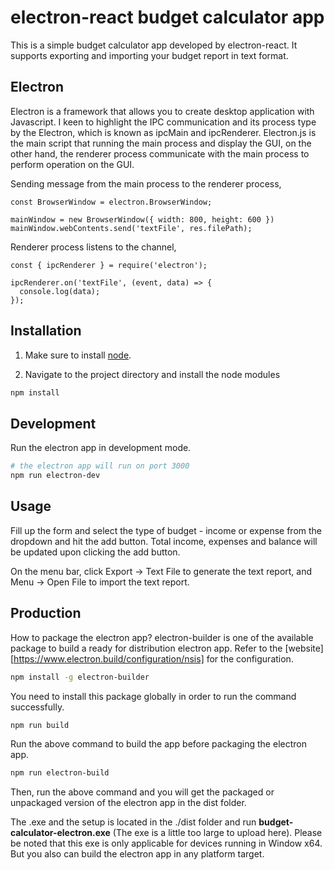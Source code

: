 # electron-react budget calculator app

This is a simple budget calculator app developed by electron-react. It supports exporting and importing your budget report in text format.

## Electron

Electron is a framework that allows you to create desktop application with Javascript. I keen to highlight the IPC communication and its process type by the Electron, which is known as ipcMain and ipcRenderer. Electron.js is the main script that running the main process and display the GUI, on the other hand, the renderer process communicate with the main process to perform operation on the GUI. 

Sending message from the main process to the renderer process,

```
const BrowserWindow = electron.BrowserWindow;

mainWindow = new BrowserWindow({ width: 800, height: 600 })
mainWindow.webContents.send('textFile', res.filePath);
```

Renderer process listens to the channel,

```
const { ipcRenderer } = require('electron');

ipcRenderer.on('textFile', (event, data) => { 
  console.log(data);
});

```
## Installation 

1. Make sure to install [node](https://nodejs.org/en/).

2. Navigate to the project directory and install the node modules

```bash
npm install
```

## Development

Run the electron app in development mode.

```bash
# the electron app will run on port 3000
npm run electron-dev
```

## Usage
Fill up the form and select the type of budget - income or expense from the dropdown and hit the add button. Total income, expenses and balance will be updated upon clicking the add button.

On the menu bar, click Export -> Text File to generate the text report, and Menu -> Open File to import the text report.

## Production

How to package the electron app? electron-builder is one of the available package to build a ready for distribution electron app. Refer to the [website] [https://www.electron.build/configuration/nsis] for the configuration. 

```bash
npm install -g electron-builder
```

You need to install this package globally in order to run the command successfully.

```bash
npm run build
```

Run the above command to build the app before packaging the electron app.

```bash
npm run electron-build
```

Then, run the above command and you will get the packaged or unpackaged version of the electron app in the dist folder.

The .exe and the setup is located in the ./dist folder and run **budget-calculator-electron.exe** (The exe is a little too large to upload here). Please be noted that this exe is only applicable for devices running in Window x64. But you also can build the electron app in any platform target.



